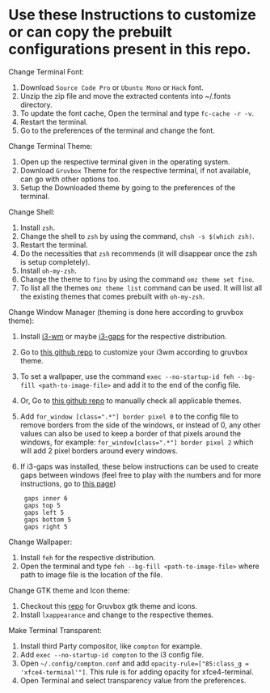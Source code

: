 # Use these Instructions to customize or can copy the prebuilt configurations present in this repo.

Change Terminal Font:
1. Download `Source Code Pro` or `Ubuntu Mono` or `Hack` font.
2. Unzip the zip file and move the extracted contents into ~/.fonts directory.
3. To update the font cache, Open the terminal and type `fc-cache -r -v`.
4. Restart the terminal.
5. Go to the preferences of the terminal and change the font.

Change Terminal Theme:
1. Open up the respective terminal given in the operating system.
2. Download `Gruvbox` Theme for the respective terminal, if not available, can go with other options too.
3. Setup the Downloaded theme by going to the preferences of the terminal.

Change Shell:
1. Install `zsh`.
2. Change the shell to `zsh` by using the command, `chsh -s $(which zsh)`.
3. Restart the terminal.
4. Do the necessities that `zsh` recommends (it will disappear once the zsh is setup completely).
5. Install `oh-my-zsh`.
6. Change the theme to `fino` by using the command `omz theme set fino`.
7. To list all the themes `omz theme list` command can be used. It will list all the existing themes that comes prebuilt with `oh-my-zsh`.

Change Window Manager (theming is done here according to gruvbox theme):
1. Install [i3-wm](https://github.com/i3/i3) or maybe [i3-gaps](https://github.com/Airblader/i3) for the respective distribution.
2. Go to [this github repo](https://github.com/a-schaefers/i3-wm-gruvbox-theme/) to customize your i3wm according to gruvbox theme.
3. To set a wallpaper, use the command `exec --no-startup-id feh --bg-fill <path-to-image-file>` and add it to the end of the config file.
4. Or, Go to [this github repo](https://github.com/nimishgo/i3wm-themes) to manually check all applicable themes.
5. Add `for_window [class=".*"] border pixel 0` to the config file to remove borders from the side of the windows, or instead of 0, any other values can also be used to keep a border of that pixels around the windows, for example: `for_window[class=".*"] border pixel 2` which will add 2 pixel borders around every windows.
6. If i3-gaps was installed, these below instructions can be used to create gaps between windows (feel free to play with the numbers and for more instructions, go to [this page](https://github.com/Airblader/i3#configuration))

        gaps inner 6
        gaps top 5
        gaps left 5
        gaps bottom 5
        gaps right 5

Change Wallpaper:
1. Install `feh` for the respective distribution.
2. Open the terminal and type `feh --bg-fill <path-to-image-file>` where path to image file is the location of the file.

Change GTK theme and Icon theme:
1. Checkout this [repo](https://github.com/TheGreatMcPain/gruvbox-material-gtk) for Gruvbox gtk theme and icons.
2. Install `lxappearance` and change to the respective themes.

Make Terminal Transparent:
1. Install third Party compositor, like `compton` for example.
2. Add `exec --no-startup-id compton` to the i3 config file.
3. Open `~/.config/compton.conf` and add `opacity-rule=["85:class_g = 'xfce4-terminal'"]`. This rule is for adding opacity for xfce4-terminal.
4. Open Terminal and select transparency value from the preferences.
